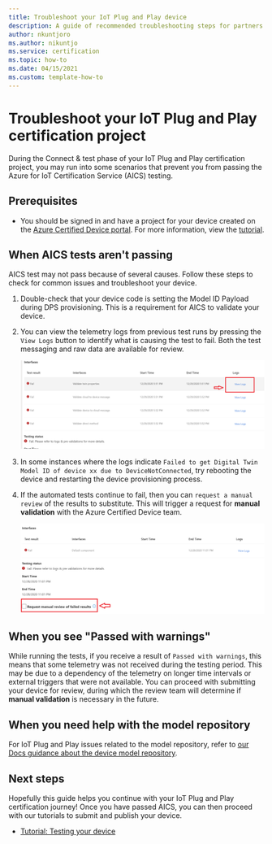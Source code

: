 ```yaml
---
title: Troubleshoot your IoT Plug and Play device
description: A guide of recommended troubleshooting steps for partners certifying an IoT Plug and Play device.
author: nkuntjoro
ms.author: nikuntjo
ms.service: certification
ms.topic: how-to 
ms.date: 04/15/2021
ms.custom: template-how-to 
---
```


# Troubleshoot your IoT Plug and Play certification project

During the Connect & test phase of your IoT Plug and Play certification project, you may run into some scenarios that prevent you from passing the Azure for IoT Certification Service (AICS) testing.

## Prerequisites

- You should be signed in and have a project for your device created on the [Azure Certified Device portal](https://certify.azure.com). For more information, view the [tutorial](tutorial-01-creating-your-project.md).

## When AICS tests aren't passing

AICS test may not pass because of several causes. Follow these steps to check for common issues and troubleshoot your device.

1. Double-check that your device code is setting the Model ID Payload during DPS provisioning. This is a requirement for AICS to validate your device.
1. You can view the telemetry logs from previous test runs by pressing the `View Logs` button to identify what is causing the test to fail. Both the test messaging and raw data are available for review.  

    ![Review test data](./media/images/review-logs.png)

1. In some instances where the logs indicate `Failed to get Digital Twin Model ID of device xx due to DeviceNotConnected`, try rebooting the device and restarting the device provisioning process.
1. If the automated tests continue to fail, then you can `request a manual review` of the results to substitute. This will trigger a request for **manual validation** with the Azure Certified Device team.  

    ![Request manual review](./media/images/request-manual-review.png)

## When you see "Passed with warnings"

While running the tests, if you receive a result of `Passed with warnings`, this means that some telemetry was not received during the testing period. This may be due to a dependency of the telemetry on longer time intervals or external triggers that were not available. You can proceed with submitting your device for review, during which the review team will determine if **manual validation** is necessary in the future.

## When you need help with the model repository

For IoT Plug and Play issues related to the model repository, refer to [our Docs guidance about the device model repository](../iot/concepts-model-repository.md).

## Next steps

Hopefully this guide helps you continue with your IoT Plug and Play certification journey! Once you have passed AICS, you can then proceed with our tutorials to submit and publish your device.

- [Tutorial: Testing your device](tutorial-03-testing-your-device.md)